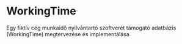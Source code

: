 # WorkingTime
Egy fiktív cég munkaidő nyilvántartó szoftverét támogató adatbázis (WorkingTime) megtervezése és implementálása.
